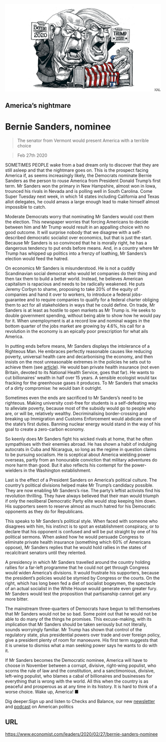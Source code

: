 ![](./images/20200229_LDD002_0.jpg)

## America’s nightmare

# Bernie Sanders, nominee

> The senator from Vermont would present America with a terrible choice

> Feb 27th 2020

SOMETIMES PEOPLE wake from a bad dream only to discover that they are still asleep and that the nightmare goes on. This is the prospect facing America if, as seems increasingly likely, the Democrats nominate Bernie Sanders as the person to rouse America from President Donald Trump’s first term. Mr Sanders won the primary in New Hampshire, almost won in Iowa, trounced his rivals in Nevada and is polling well in South Carolina. Come Super Tuesday next week, in which 14 states including California and Texas allot delegates, he could amass a large enough lead to make himself almost impossible to catch.

Moderate Democrats worry that nominating Mr Sanders would cost them the election. This newspaper worries that forcing Americans to decide between him and Mr Trump would result in an appalling choice with no good outcome. It will surprise nobody that we disagree with a self-described democratic socialist over economics, but that is just the start. Because Mr Sanders is so convinced that he is morally right, he has a dangerous tendency to put ends before means. And, in a country where Mr Trump has whipped up politics into a frenzy of loathing, Mr Sanders’s election would feed the hatred.

On economics Mr Sanders is misunderstood. He is not a cuddly Scandinavian social democrat who would let companies do their thing and then tax them to build a better world. Instead, he believes American capitalism is rapacious and needs to be radically weakened. He puts Jeremy Corbyn to shame, proposing to take 20% of the equity of companies and hand it over to workers, to introduce a federal jobs-guarantee and to require companies to qualify for a federal charter obliging them to act for all stakeholders in ways that he could define. On trade, Mr Sanders is at least as hostile to open markets as Mr Trump is. He seeks to double government spending, without being able to show how he would pay for it. When unemployment is at a record low and nominal wages in the bottom quarter of the jobs market are growing by 4.6%, his call for a revolution in the economy is an epically poor prescription for what ails America.

In putting ends before means, Mr Sanders displays the intolerance of a Righteous Man. He embraces perfectly reasonable causes like reducing poverty, universal health care and decarbonising the economy, and then insists on the most unreasonable extremes in the policies he sets out to achieve them (see [article](https://www.economist.com//united-states/2020/02/29/what-does-bernie-sanderss-political-revolution-hope-to-accomplish)). He would ban private health insurance (not even Britain, devoted to its National Health Service, goes that far). He wants to cut billionaires’ wealth in half over 15 years. A sensible ecologist would tax fracking for the greenhouse gases it produces. To Mr Sanders that smacks of a dirty compromise: he would ban it outright.

Sometimes even the ends are sacrificed to Mr Sanders’s need to be righteous. Making university cost-free for students is a self-defeating way to alleviate poverty, because most of the subsidy would go to people who are, or will be, relatively wealthy. Decriminalising border-crossing and breaking up Immigration and Customs Enforcement would abdicate one of the state’s first duties. Banning nuclear energy would stand in the way of his goal to create a zero-carbon economy.

So keenly does Mr Sanders fight his wicked rivals at home, that he often sympathises with their enemies abroad. He has shown a habit of indulging autocrats in Cuba and Nicaragua, so long as the regime in question claims to be pursuing socialism. He is sceptical about America wielding power overseas, partly from an honourable conviction that military adventures do more harm than good. But it also reflects his contempt for the power-wielders in the Washington establishment.

Last is the effect of a President Sanders on America’s political culture. The country’s political divisions helped make Mr Trump’s candidacy possible. They are now enabling Mr Sanders’s rise. The party’s leftist activists find his revolution thrilling. They have always believed that their man would triumph if only the neoliberal Democratic Party elite would stop keeping him down. His supporters seem to reserve almost as much hatred for his Democratic opponents as they do for Republicans.

This speaks to Mr Sanders’s political style. When faced with someone who disagrees with him, his instinct is to spot an establishment conspiracy, or to declare that his opponent is confused and will be put straight by one of his political sermons. When asked how he would persuade Congress to eliminate private health insurance (something which 60% of Americans oppose), Mr Sanders replies that he would hold rallies in the states of recalcitrant senators until they relented.

A presidency in which Mr Sanders travelled around the country holding rallies for a far-left programme that he could not get through Congress would widen America’s divisions. It would frustrate his supporters, because the president’s policies would be stymied by Congress or the courts. On the right, which has long been fed a diet of socialist bogeymen, the spectacle of an actual socialist in the White House would generate even greater fury. Mr Sanders would test the proposition that partisanship cannot get any more bitter.

The mainstream three-quarters of Democrats have begun to tell themselves that Mr Sanders would not be so bad. Some point out that he would not be able to do many of the things he promises. This excuse-making, with its implication that Mr Sanders should be taken seriously but not literally, sounds worryingly familiar. Mr Trump has shown that control of the regulatory state, plus presidential powers over trade and over foreign policy, give a president plenty of room for manoeuvre. His first term suggests that it is unwise to dismiss what a man seeking power says he wants to do with it.

If Mr Sanders becomes the Democratic nominee, America will have to choose in November between a corrupt, divisive, right-wing populist, who scorns the rule of law and the constitution, and a sanctimonious, divisive, left-wing populist, who blames a cabal of billionaires and businesses for everything that is wrong with the world. All this when the country is as peaceful and prosperous as at any time in its history. It is hard to think of a worse choice. Wake up, America! ■

Dig deeper:Sign up and listen to Checks and Balance, our new [newsletter](https://www.economist.com//checksandbalance/) and [podcast](https://www.economist.com//podcasts/2020/04/24/checks-and-balance-our-weekly-podcast-on-american-politics) on American politics

## URL

https://www.economist.com/leaders/2020/02/27/bernie-sanders-nominee
